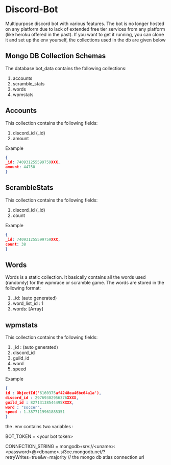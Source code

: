 # Discord-Bot
Multipurpose discord bot with various features.
The bot is no longer hosted on any platform due to lack of extended free tier services from any platform (like heroku offered in the past). If you want to get it running, you can clone it and set up the env yourself, the collections used in the db are given below


## Mongo DB Collection Schemas  
The database bot_data contains the following collections:
1. accounts
2. scramble_stats
3. words
4. wpmstats


## Accounts
This collection contains the following fields:
1. discord_id (_id)
2. amount 

Example
```json
{
_id: 740931255599759XXX,
amount: 44750
}
```

## ScrambleStats
This collection contains the following fields:
1. discord_id (_id)
2. count 

Example
```json
{
_id: 740931255599759XXX,
count: 38
}
```

## Words
Words is a static collection. It basically contains all the words used (randomly) for the wpmrace or scramble game. The words are stored in the following format:
1. _id: (auto generated)
2. word_list_id : 1
3. words: [Array]


## wpmstats
This collection contains the following fields:
1. _id : (auto generated)
2. discord_id
3. guild_id
4. word 
5. speed 

Example 
```json
{
id : ObjectId('6160375af4248ea46bc64a1a'),
discord_id : 29769302956376XXXX,
guild_id : 82713138544495XXXX,
word : "soccer",
speed : 1.3877119961885351
}
```



the .env contains two variables : 

BOT_TOKEN = \<your bot token\>

CONNECTION_STRING = mongodb+srv://\<uname\>:\<password\>@\<dbname\>.si3ce.mongodb.net/?retryWrites=true&w=majority   // the mongo db atlas connection url
